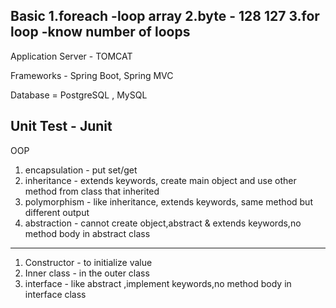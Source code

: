 
Basic
1.foreach -loop array
2.byte - 128 127
3.for loop -know number of loops
------------------------------------------------------------------------------------------------------------------------------------------------------------------------

Application Server - TOMCAT

Frameworks - Spring Boot, Spring MVC

Database = PostgreSQL , MySQL

Unit Test - Junit
------------------------------------------------------------------------------------------------------------------------------------------------------------------------

OOP
1. encapsulation - put set/get
2. inheritance - extends keywords, create main object and use other method from class that inherited
3. polymorphism - like inheritance, extends keywords, same method but different output 
4. abstraction - cannot create object,abstract & extends keywords,no method body in abstract class

------------------------------------------------------------------------------------------------------------------------------------------------------------------------



1. Constructor - to initialize value
2. Inner class - in the outer class
3. interface - like abstract ,implement keywords,no method body in interface class
